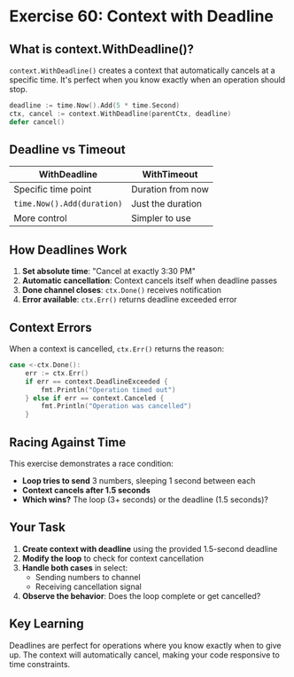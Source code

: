 # Exercise 60: Context with Deadline

## What is context.WithDeadline()?

`context.WithDeadline()` creates a context that automatically cancels at a specific time. It's perfect when you know exactly when an operation should stop.

```go
deadline := time.Now().Add(5 * time.Second)
ctx, cancel := context.WithDeadline(parentCtx, deadline)
defer cancel()
```

## Deadline vs Timeout

| WithDeadline | WithTimeout |
|-------------|-------------|
| Specific time point | Duration from now |
| `time.Now().Add(duration)` | Just the duration |
| More control | Simpler to use |

## How Deadlines Work

1. **Set absolute time**: "Cancel at exactly 3:30 PM"
2. **Automatic cancellation**: Context cancels itself when deadline passes
3. **Done channel closes**: `ctx.Done()` receives notification
4. **Error available**: `ctx.Err()` returns deadline exceeded error

## Context Errors

When a context is cancelled, `ctx.Err()` returns the reason:

```go
case <-ctx.Done():
    err := ctx.Err()
    if err == context.DeadlineExceeded {
        fmt.Println("Operation timed out")
    } else if err == context.Canceled {
        fmt.Println("Operation was cancelled")
    }
```

## Racing Against Time

This exercise demonstrates a race condition:
- **Loop tries to send** 3 numbers, sleeping 1 second between each
- **Context cancels after 1.5 seconds**
- **Which wins?** The loop (3+ seconds) or the deadline (1.5 seconds)?

## Your Task

1. **Create context with deadline** using the provided 1.5-second deadline
2. **Modify the loop** to check for context cancellation
3. **Handle both cases** in select:
   - Sending numbers to channel
   - Receiving cancellation signal
4. **Observe the behavior**: Does the loop complete or get cancelled?

## Key Learning

Deadlines are perfect for operations where you know exactly when to give up. The context will automatically cancel, making your code responsive to time constraints.
